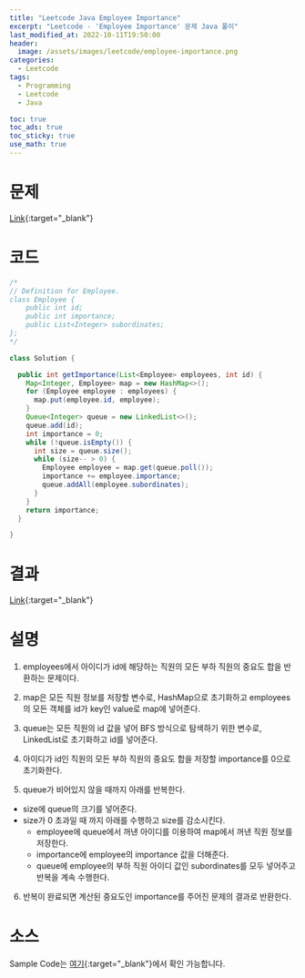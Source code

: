 ```yaml
---
title: "Leetcode Java Employee Importance"
excerpt: "Leetcode - 'Employee Importance' 문제 Java 풀이"
last_modified_at: 2022-10-11T19:50:00
header:
  image: /assets/images/leetcode/employee-importance.png
categories:
  - Leetcode
tags:
  - Programming
  - Leetcode
  - Java

toc: true
toc_ads: true
toc_sticky: true
use_math: true
---
```

# 문제
[Link](https://leetcode.com/problems/employee-importance){:target="_blank"}

# 코드
```java
/*
// Definition for Employee.
class Employee {
    public int id;
    public int importance;
    public List<Integer> subordinates;
};
*/

class Solution {

  public int getImportance(List<Employee> employees, int id) {
    Map<Integer, Employee> map = new HashMap<>();
    for (Employee employee : employees) {
      map.put(employee.id, employee);
    }
    Queue<Integer> queue = new LinkedList<>();
    queue.add(id);
    int importance = 0;
    while (!queue.isEmpty()) {
      int size = queue.size();
      while (size-- > 0) {
        Employee employee = map.get(queue.poll());
        importance += employee.importance;
        queue.addAll(employee.subordinates);
      }
    }
    return importance;
  }

}
```

# 결과
[Link](https://leetcode.com/submissions/detail/820058754/){:target="_blank"}

# 설명
1. employees에서 아이디가 id에 해당하는 직원의 모든 부하 직원의 중요도 합을 반환하는 문제이다.

2. map은 모든 직원 정보를 저장할 변수로, HashMap으로 초기화하고 employees의 모든 객체를 id가 key인 value로 map에 넣어준다.

3. queue는 모든 직원의 id 값을 넣어 BFS 방식으로 탐색하기 위한 변수로, LinkedList로 초기화하고 id를 넣어준다.

4. 아이디가 id인 직원의 모든 부하 직원의 중요도 합을 저장할 importance를 0으로 초기화한다.

5. queue가 비어있지 않을 때까지 아래를 반복한다.
- size에 queue의 크기를 넣어준다.
- size가 0 초과일 때 까지 아래를 수행하고 size를 감소시킨다.
  - employee에 queue에서 꺼낸 아이디를 이용하여 map에서 꺼낸 직원 정보를 저장한다.
  - importance에 employee의 importance 값을 더해준다.
  - queue에 employee의 부하 직원 아이디 값인 subordinates를 모두 넣어주고 반복을 계속 수행한다.

6. 반복이 완료되면 계산된 중요도인 importance를 주어진 문제의 결과로 반환한다.

# 소스
Sample Code는 [여기](https://github.com/GracefulSoul/leetcode/blob/master/src/main/java/gracefulsoul/problems/EmployeeImportance.java){:target="_blank"}에서 확인 가능합니다.